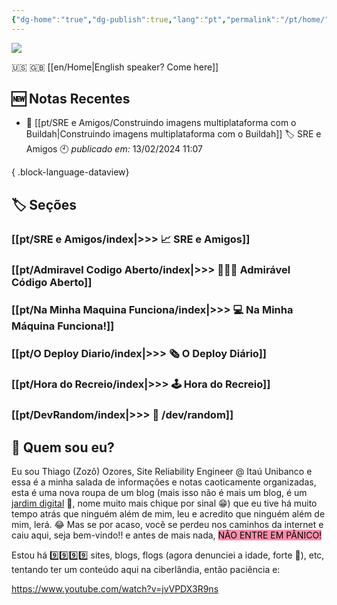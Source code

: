 ```yaml
---
{"dg-home":"true","dg-publish":true,"lang":"pt","permalink":"/pt/home/","tags":["gardenEntry"],"dgPassFrontmatter":true}
---
```


![](/img/user/assets/taokaos.png)

🇺🇸 🇬🇧 [[en/Home\|English speaker? Come here]]

## 🆕 Notas Recentes

- 🔗 [[pt/SRE e Amigos/Construindo imagens multiplataforma com o Buildah\|Construindo imagens multiplataforma com o Buildah]] 🏷️ SRE e Amigos 🕙 *publicado em:* 13/02/2024 11:07

{ .block-language-dataview}

## 🏷️ Seções

### [[pt/SRE e Amigos/index\|>>> 📈 SRE e Amigos]]
### [[pt/Admiravel Codigo Aberto/index\|>>> 🧑🏻‍💻 Admirável Código Aberto]]
### [[pt/Na Minha Maquina Funciona/index\|>>> 💻 Na Minha Máquina Funciona!]]
### [[pt/O Deploy Diario/index\|>>> 🗞️ O Deploy Diário]]
### [[pt/Hora do Recreio/index\|>>> 🕹️ Hora do Recreio]]
### [[pt/DevRandom/index\|>>> 🔀 /dev/random]]


## 👨 Quem sou eu?

Eu sou Thiago (Zozô) Ozores, Site Reliability Engineer @ Itaú Unibanco e essa é a minha salada de informações e notas caoticamente organizadas, esta é uma nova roupa de um blog (mais isso não é mais um blog, é um [jardim digital](https://joelhooks.com/digital-garden) 🏡, nome muito mais chique por sinal 😁) que eu tive há muito tempo atrás que ninguém além de mim, leu e acredito que ninguém além de mim, lerá. 😂
Mas se por acaso, você se perdeu nos caminhos da internet e caiu aqui, seja bem-vindo!! e antes de mais nada, <mark style="background: #FF5582A6;">NÃO ENTRE EM PÂNICO!</mark>

Estou há 9️⃣9️⃣9️⃣9️⃣ sites, blogs, flogs (agora denunciei a idade, forte 👴), etc, tentando ter um conteúdo aqui na ciberlândia, então paciência e:

https://www.youtube.com/watch?v=jvVPDX3R9ns